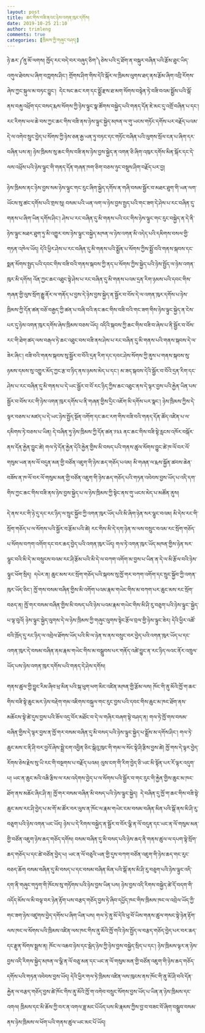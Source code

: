 ```yaml
---
layout: post
title: ཆང་གིས་བཟི་ནའང་ཉེས་འགན་ཁུར་དགོས།
date: 2019-10-25 21:10
author: trimleng
comments: true
categories: [ཁྲིམས་ཀྱི་གཞུང་བཤད།]
---
```

<!-- wp:paragraph -->
<p>ཉེ་ཆར་༼ནུ་མོ་ལགས། ཁྱོད་རང་བདེ་བར་བཞུད་ཅིག་༽ཅེས་པའི་དྲ་ཐོག་ན་བསྐུར་བཞིན་པའི་རྩོམ་ཐུང་ཡིད་འགུལ་ཐེབས་པ་ཞིག་བཀླགས་ཤིང་། གྲོགས་ཤིག་གིས་དེའི་སྐོར་ལ་ཁྲིམས་ལུགས་ཐད་ནས་རྩོམ་ཞིག་འབྲི་རོགས་ཞེས་ཀྱང་སྐུལ་མ་བཏང་བྱུང་།&nbsp; དེང་སང་ཆང་རག་དང་སྨྱོ་རྫས་ཐ་མག་སོགས་བསྟེན་ཏེ་བཟི་བའམ་སྨྱོས་པའི་སྒོ་ནས་བརྐུ་འཕྲོག་དང་བསད་རྨས་སོགས་ཀྱི་ཉེས་ལྟུང་སྣ་ཚོགས་བསྐྱེད་པའི་གནད་དོན་ཇེ་མང་དུ་འགྲོ་བཞིན་པ་དང་།རང་རིགས་ཕལ་ཆེ་བས་ཀྱང་ཆང་གིས་བཟི་ནས་ཉེས་ལྟུང་སྐྱེད་མཁན་ལ་གུ་ཡངས་གཏོང་དགོས་པར་བརྗོད་པའམ་དེ་ལ་འགེབ་སྲུང་བྱེད་པ་སོགས་ཀྱི་ཉེས་ཅན་རྒྱ་ཡན་ཏུ་བཏང་དང་གཏོང་བཞིན་པའི་ལུགས་སྲོལ་ངན་པ་ཞིག་དར་བཞིན་པས་ན།&nbsp;ཉེས་ཁྲིམས་སུ་ཆང་གིས་བཟི་ནས་ཉེས་བྱས་སྐྱེད་ན་འགན་ཅི་ཞིག་འཁུར་དགོས་མིན་སྐོར་དང་དེ་ལས་འཕྲོས་པའི་ཉེས་ལྟུང་གི་གནད་དོན་གཞན་ཁག་ཅིག་བཅས་ཉུང་བསྡུས་ཤིག་བརྗོད་པར་བྱ།</p>
<!-- /wp:paragraph -->

<!-- wp:more -->
<!--more-->
<!-- /wp:more -->

<!-- wp:paragraph -->
<p>ཉེས་ཁྲིམས་ནང་ཉེས་བྱས་སམ་ཉེས་ལྟུང་གང་རུང་ཞིག་སྐྱེད་དགོས་ན་གཞི་བསམ་སྦྱོར་བ་མཐར་ཐུག་གི་ཡན་ལག་ཡོངས་སུ་ཚང་དགོས་པའི་གྲས་སུ། བསམ་པའི་ཡན་ལག་ལ་ཉེས་བྱས་སྤྱད་པའི་གང་ཟག་དེ་ཤེས་པ་རང་བཞིན་དུ་གནས་པ་ཞིག་ཡིན་དགོས་ཤིང་། ཤེས་པ་རང་བཞིན་དུ་མི་གནས་པའི་ངང་གིས་ཉེས་ལྟུང་གང་རུང་བསྐྱེད་ན་དེ་ནི་ཉེས་ལྟུང་མཐར་ཐུག་ཏུ་མི་འགྱུར་བས་ཉེས་ལྟུང་བསྐྱེད་མཁན་ལ་ཉེས་འགན་མི་འདེད་པའི་དམིགས་བསལ་གྱི་གཏན་འཁེལ་ཡོད། དེའི་ཕྱིར་ཤེས་པ་རང་བཞིན་དུ་མི་གནས་པའི་སྨྱོན་པ་སོགས་ཀྱིས་སྨྱོ་བའི་གནས་སྐབས་དང་སྨན་སོགས་སྤྱད་པའི་དབང་གིས་བཟི་བའི་གནས་སྐབས་ཀྱི་ནད་པ་སོགས་ཀྱིས་སྐྱེད་པའི་ཉེས་སྤྱོད་ལ་ཉེས་འགན་ཁུར་མི་དགོས། འོན་ཀྱང་ཆང་འཐུང་སྟེ་ཤེས་པ་རང་བཞིན་དུ་མི་གནས་པའམ་དྲན་རིག་ཉམས་པའི་དབང་གིས་གཞན་གྱི་ལུས་སྲོག་རྒྱུ་ནོར་ལ་གནོད་པ་བྱས་དེ་ཉེས་བྱས་སྐྱེད་ན་སྦྱོར་བ་བོས་དེ་ལ་འགན་ཁུར་དགོས་པ་ཉེས་ཁྲིམས་ཀྱི་དོན་ཚན་བཅོ་བརྒྱད་ཀྱི་ཚན་པ་བཞི་བའི་ནང་ཆང་གིས་བཟི་བའི་གང་ཟག་གིས་ཉེས་ལྟུང་སྐྱེད་ན་ངེས་པར་དུ་ཉེས་འགན་ཁུར་དགོས་ཞེས་ཁྲིམས་བཅས་ཡོད། འདིའི་སྐབས་ཀྱི་ཆང་གིས་བཟི་བ་ཞེས་པ་ནི་སྦྱོར་བ་བོས་རང་གི་ཐེག་ཚད་ལས་བརྒལ་ཏེ་ཆང་འཐུང་བས་བཟི་ནས་ཤེས་པ་རང་བཞིན་དུ་མི་གནས་པའི་གནས་སྐབས་དེ་ལ་ཟེར་ཞིང་། བཟི་བའི་གནས་སྐབས་སུ་སྦྱོར་བ་བོའི་དྲན་རིག་དང་དབང་ཤེས་སོགས་ཀྱི་ནུས་པ་གནས་སྐབས་སུ་ཉམས་དམས་སུ་འགྱུར་མོད་ཀྱང་རྩ་བ་ཉིད་ནས་ཉམས་མེད་པ་དང་། མ་ཟད་སྐབས་དེའི་སྦྱོར་བ་བོའི་དྲན་རིག་དང་ཤེས་པ་རང་བཞིན་དུ་མི་གནས་པ་དེ་ཡང་སྦྱོར་བ་བོ་རང་ཉིད་ཀྱིས་ཆང་འཐུང་ནས་དེ་ལྟར་བྱས་པའི་རྐྱེན་ཡིན་པས་སྦྱོར་བ་བོས་རང་གི་ཉེས་འགན་ཁུར་དགོས་པ་ནི་གཞན་གྱིས་དྲིང་འཇོག་མི་དགོས་པར་སྣང་། ཉེས་ཁྲིམས་ཀྱིས་དེ་ལྟར་བཅས་པ་མཛད་པ་དེ་ཡང་ཉེས་སྤྱོད་སྔོན་འགོག་དང་ཆང་རག་གིས་བཟི་བའི་གནད་དོན་ཚོད་འཛིན་པ་ལ་དམིགས་ཏེ་བཅས་པ་ཡིན། དེ་བཞིན་ཏུ་ཉེས་ཁྲིམས་ཀྱི་དོན་ཚན་༡༣༣ ནང་ཆང་གིས་བཟི་སྟེ་རླངས་འཁོར་བསྐོར་ནས་དོན་རྐྱེན་བྱུང་ཚེ། གལ་ཏེ་དོན་རྐྱེན་དེའི་རྐྱེན་གྱིས་མི་བསད་པའི་གནས་ཚུལ་སོགས་བྱུང་ཚེ་ཁ་ལོ་བར་ལོ་གསུམ་ཡན་ནས་ལོ་བདུན་མན་གྱི་བཙོན་འཇུག་གི་ཉེས་ཆད་གཅོད་པའམ། མི་གཞན་ལ་རྨས་སྐྱོན་ཚབས་ཆེན་བཟོས་ན་ཁ་ལོ་བར་ལོ་གསུམ་མན་གྱི་བཙོན་འཇུག་གི་ཉེས་ཆད་གཅོད་པའི་གཏན་འབེབས་བྱས་ཡོད་པ་འདི་དག་གིས་ཀྱང་ཆང་གིས་བཟི་ནས་ཉེས་བྱས་སྐྱེད་པ་ལ་ཉེས་ཁྲིམས་ཀྱི་སྟེང་ནས་གུ་ཡངས་མེད་པ་མཚོན་ནུས།&nbsp;</p>
<!-- /wp:paragraph -->

<!-- wp:paragraph -->
<p>དེ་ནས་རང་གི་ཉེ་དུ་དང་རང་ཉིད་ལ་སྲུང་སྐྱོབ་ཀྱི་འགན་ཁུར་ཡོད་པའི་མི་ཞིག་ཉེན་སར་ལྷུང་བའམ། མི་དེས་རང་གི་སྲོག་གཅོད་པ་ལ་སོགས་པའི་སྦྱོར་བ་རྩོམ་པའི་ཚེ། རང་གིས་མི་དེ་དག་ཉེན་ས་ལས་བསྲུང་བའམ་རང་སྲོག་གཅོད་པ་སོགས་བཀག་འགོག་དང་བར་ཆད་བྱེད་པའི་འགན་ཁུར་ཡོད། གལ་ཏེ་འགན་ཁུར་ཡོད་མཁན་གྱིས་ཉེན་སར་ལྷུང་བའི་མི་དེ་མ་བསྲུངས་བའམ་རང་ཤི་རྩོམ་པའི་མི་དེ་ལ་བཀག་འགོག་མ་བྱས་པ་ཡིན་ན་དེ་ལ་མི་རྩོལ་བའི་ཉེས་ལྟུང་ཕོག་སྲིད།&nbsp; དཔེར་ན། ཆུང་མས་རང་སྲོག་གཅོད་པའི་སྐབས་སུ་ཁྱོ་གར་བཀག་འགོག་དང་སྲུང་སྐྱོབ་ཀྱི་འགན་ཁུར་ཡོད་ཅིང་། ཁྱོ་གས་བསམ་བཞིན་གྱིས་མི་འགོག་པའམ་རྣམ་གཡེང་གིས་མ་བཀག་པར་ཆུང་མས་རང་སྲོག་བཅད་ན། ཁྱོ་གར་བསམ་བཞིན་གྱིས་མི་བསད་པའི་ཉེས་པའམ་རྣམ་གཡེང་གིས་མི་ཤི་རུ་བཅུག་པའི་ཉེས་ལྟུང་་སྐྱེད་པ་ལྟ་བུའོ། ཉེས་ལྟུང་སྐྱེད་ལུགས་དེ་ལ་ཉེས་ཁྲིམས་ཀྱི་གཞུང་ལུགས་སྟེང་རྩོལ་བྲལ་གྱི་ཉེས་ལྟུང་ཟེར། དེའི་ཕྱིར་འཚོ་བའི་ཁྲོད་དུ་རང་ཉིད་ལ་འབྲེལ་ཐོགས་ཡོད་པའི་མི་ལ་ཉེན་ས་ནས་བསྲུང་བར་བྱེད་པའི་འགན་ཁུར་ཡོད་པ་དང་འགན་ཁུར་དེ་བསམ་བཞིན་ནམ་རྣམ་གཡེང་གིས་མ་བསྒྲུབས་པར་གནོད་འཚེ་བྱུང་ན་རང་ཉིད་ལའང་ནོར་འཁྲུལ་ཡོད་པས་ཉེས་འགན་ཁུར་དགོས་པའི་གནད་དེ་ཤེས་དགོས།&nbsp;</p>
<!-- /wp:paragraph -->

<!-- wp:paragraph -->
<p>གནས་ཚུལ་གྱི་བྱུང་རིམ་ཞིབ་ཕྲ་མིན་པའི་སྐ་ཕུག་ཕག་མིང་འཛིན་མཁན་གྱི་རྩོམ་ལས། ཁོང་གི་ནུ་མོའི་ཁྱོ་ག་ཆང་གིས་བཟི་སྟེ་ཆུང་མར་ཉེས་བརྡེག་གམ་འཇིགས་བསྐུལ་གང་རུང་བྱས་པའི་དབང་གིས་ཆུང་མ་ཁང་ཐོག་ནས་མཆོངས་སྟེ་ཚེ་དུས་བྱས་པའི་ཟོལ་འདྲ་བོར་མཐོང་བ་དེ་ལ་གཞིར་བཞག་སྟེ་བཤད་ན། གལ་ཏེ་ཁྱོ་གས་བསམ་བཞིན་གྱིས་དེ་ལྟར་བྱས་ན་ཁྱོ་གར་བསམ་བཞིན་དུ་མི་བསད་པའི་ཉེས་ལྟུང་སྐྱེད་པ་སྨྲོས་མ་དགོས་ཤིང་། གལ་ཏེ་ཆུང་མས་ང་ནི་ཤི་བར་བྱའོ་ཞེས་སྨྲེ་ངག་འབྱིན་ཅིང་སྒེའུ་ཁུང་གི་གམ་ལ་སོང་སྟེ་ཤི་རྩིས་བྱས་ཚེ། ཁྱོ་གས་དེ་ལྟར་བྱེད་རོགས་ཅེས་རྗེས་སུ་ཡི་རང་གི་བསྔགས་པ་བརྗོད་པའམ། ལུས་ངག་གི་རིག་བྱེད་ཅི་ཡང་མི་སྟོན་པར་རོ་ལྟར་འདུག་པ། ཡང་ན་ཆུང་མའི་འཆི་རྩིས་ལ་རམ་འདེགས་བྱེད་པ་ལ་སོགས་པའི་སྦྱོར་བ་གང་རུང་གི་རྐྱེན་གྱིས་ཆུང་མ་ཁང་ཐོག་ནས་མཆོང་ཞིང་ཤི་ན། ཁྱོ་གར་བསམ་བཞིན་མི་བསད་པའི་ཉེས་ལྟུང་སྐྱེད།&nbsp; དེ་བཞིན་དུ་ཁྱོ་ག་ཆང་གིས་བཟི་སྟེ་ཆུང་མས་རང་ཤི་བྱེད་པ་མ་གོ་མ་ཚོར་བར་ལུས་ན་ཁོང་ལ་རྣམ་གཡེང་ངམ་བསམ་བཞིན་མིན་པའི་སྒོ་ནས་མི་ཤི་རུ་བཅུག་པའི་ཉེས་འགན་ཡང་ཡོད། ཉེས་པ་དེ་རིགས་བསྐྱེད་ན་སྦྱོར་བ་བོར་ལྕི་ན་ལོ་བདུན་དང་ཡང་ན་ལོ་གསུམ་མན་གྱི་བཙོན་འཇུག་ཉེས་ཆད་གཅོད་དགོས། བསམ་བཞིན་དུ་མི་བསད་པའི་ཉེས་ཆད་ནི་གནས་ཚུལ་ལ་དཔག་སྟེ་སྲོག་ཆད་གཅོད་པ་དང་ཚེ་བཙོན་བྱེད་པ། ཡང་ན་ལོ་བཅུའི་ཡན་གྱི་དུས་བཀག་བཙོན་འཇུག་གི་ཉེས་ཆད་གང་རུང་བཅད་ཆོག བསམ་བཞིན་དུ་མི་བསད་པ་དང་བསམ་བཞིན་མིན་པའི་སྒོ་ནས་མི་ཤི་རུ་བཅུག་པའི་ཉེས་ལྟུང་འདི་དག་ནི་གཞུང་གཏུག་གི་ཁོངས་སུ་གཏོགས་པའི་ཉེས་བྱས་ཡིན་པས། ཉེས་བྱས་འདི་རིགས་བསྐྱེད་ཚེ་དོ་བདག་གི་འདོད་མོས་ལ་མི་བལྟ་བར་ཉེན་རྟོག་པས་བརྩད་གཅོད་བྱས་ཏེ་ཞིབ་དཔྱོད་ཁང་གིས་ཁྲིམས་ཁང་ལ་འབྲེལ་ཡོད་ཀྱི་གང་ཟག་ཉེས་འཛུགས་བྱེད་དགོས་པ་ཞིག་ཡིན་པས། གལ་ཏེ་ནུ་མོ་དེའི་ཕུ་བོ་ཡིས་གནས་ཚུལ་གསང་སྟེ་ཉེན་རྟོག་ལས་ཁང་ལ་སོགས་པའི་ཁྲིམས་འཛིན་ལས་ཁང་གིས་ནུ་མོའི་ཁྱོ་གའི་ཉེས་སྤྱོད་ལ་བརྩད་གཅོད་བྱེད་པར་བར་ཆད་དང་རྫུན་སོགས་སྨྲས་ན། ཁོང་ལ་འཆབ་ཉེས་དང་སྦེད་ཉེས་ཀྱི་ཉེས་བྱས་བསྐྱེད་སྲིད་པ་དང་། ཉེས་ཁྲིམས་ལྟར་ན་ཉེས་བྱས་འདི་རིགས་སྐྱེད་མཁན་ལ་ལྕི་ན་ལོ་བཅུ་མན་དང་ཡང་ན་ལོ་གསུམ་མན་གྱི་བཙོན་འཇུག་གི་ཉེས་ཆད་གཅོད་དགོས་པའི་གཏན་འབེབས་བྱས་ཡོད། དེའི་ཕྱིར་གལ་ཏེ་ཁྲིམས་འཛིན་ལས་ཁུངས་ནས་ཁོང་གི་ནུ་མོ་ཤི་བའི་དོན་རྐྱེན་ལ་བརྩད་གཅོད་བྱས་ཚེ་ཁོང་གིས་ནུ་མོའི་ཁྱོ་ག་འགེབ་བསྲུང་སོགས་བྱས་ཡོད་པ་ཡིན་ན་ཉེས་ཁྲིམས་དང་འགལ། ཁྲིམས་དང་མི་ཆོས་ཀྱི་བར་ན་འགལ་ཟླ་མང་པོཡོད་པས་མི་རྣམས་ཀྱིས་བྱ་བ་བཟང་བོ་ཞིག་བསྒྲུབ་བསམ་ནས་ཉེས་ཁྲིམས་ལ་ཕོག་པའི་གནས་ཚུལ་ཡང་མང་པོ་ཡོད།&nbsp;&nbsp;<br></p>
<!-- /wp:paragraph -->
